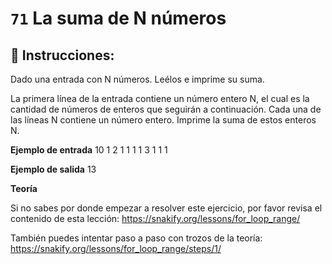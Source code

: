 # `71` La suma de N números

## 📝 Instrucciones:

Dado una entrada con N números. Leélos e imprime su suma.

La primera línea de la entrada contiene un número entero N, el cual es la cantidad de números de enteros que seguirán a continuación. Cada una de las líneas N contiene un número entero. Imprime la suma de estos enteros N.

**Ejemplo de entrada**
10
1
2
1
1
1
1
3
1
1
1

**Ejemplo de salida**
13

**Teoría**

Si no sabes por donde empezar a resolver este ejercicio, por favor revisa el contenido de esta lección:
https://snakify.org/lessons/for_loop_range/

También puedes intentar paso a paso con trozos de la teoría:
https://snakify.org/lessons/for_loop_range/steps/1/